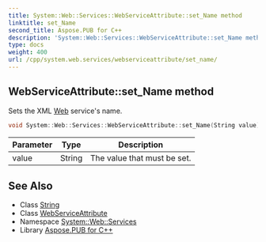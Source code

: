 ```yaml
---
title: System::Web::Services::WebServiceAttribute::set_Name method
linktitle: set_Name
second_title: Aspose.PUB for C++
description: 'System::Web::Services::WebServiceAttribute::set_Name method. Sets the XML Web service''s name in C++.'
type: docs
weight: 400
url: /cpp/system.web.services/webserviceattribute/set_name/
---
```

## WebServiceAttribute::set_Name method


Sets the XML [Web](../../../system.web/) service's name.

```cpp
void System::Web::Services::WebServiceAttribute::set_Name(String value)
```


| Parameter | Type | Description |
| --- | --- | --- |
| value | String | The value that must be set. |

## See Also

* Class [String](../../../system/string/)
* Class [WebServiceAttribute](../)
* Namespace [System::Web::Services](../../)
* Library [Aspose.PUB for C++](../../../)
